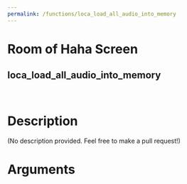 ```yaml
---
permalink: /functions/loca_load_all_audio_into_memory
---
```

# Room of Haha Screen  
## loca_load_all_audio_into_memory  
&nbsp;  
# Description  
(No description provided. Feel free to make a pull request!) 
&nbsp;  
# Arguments


